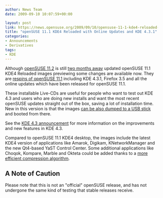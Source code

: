 ```yaml
---
author: News Team
date: 2009-09-10 10:07:59+00:00

layout: post
link: https://news.opensuse.org/2009/09/10/opensuse-11-1-kde4-reloaded-with-online-updates-and-kde-4-3-1/
title: "openSUSE 11.1 KDE4 Reloaded with Online Updates and KDE 4.3.1"
categories:
- Announcements
- Derivatives
tags:
- KDE
---
```

Although [openSUSE 11.2](http://en.opensuse.org/openSUSE_11.2) is still [two months away](http://en.opensuse.org/Roadmap) updated openSUSE 11.1 KDE4 Reloaded images previewing some changes are available now. They are [respins of openSUSE 11.1](http://download.opensuse.org/repositories/KDE:/Medias/images/iso/) including KDE 4.3.1, Firefox 3.5 and all the online updates which have been released for openSUSE 11.1.

These installable Live-CDs are useful for people who want to test out KDE 4.3 and users who are doing new installs and want the most recent openSUSE updates straight out of the box, saving a lot of installation time. New in this version is that the images [can be also dumped to a USB stick](http://lizards.opensuse.org/2009/08/05/hybrid-live-systems/) and booted from there.

See the [KDE 4.3 announcement](http://www.kde.org/announcements/4.3/) for more information on the improvements and new features in KDE 4.3.

Compared to openSUSE 11.1 KDE4 desktop, the images include the latest KDE4 version of applications like Amarok, Digikam, KNetworkManager and the new Qt4-based YaST Control Center. Some additional applications like Choqok, Kompare, Marble and Okteta could be added thanks to a [more efficient compression algorithm](http://lizards.opensuse.org/2009/04/28/whats-behind-lzma-compressed-livecds/).



## A Note of Caution


Please note that this is not an "official" openSUSE release, and has not undergone the same kind of testing that stable releases receive.
		

